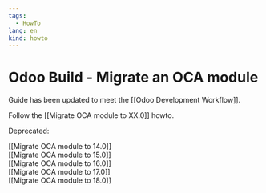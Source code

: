 ```yaml
---
tags:
  - HowTo
lang: en
kind: howto
---
```


# Odoo Build - Migrate an OCA module

Guide has been updated to meet the [[Odoo Development Workflow]].

Follow the [[Migrate OCA module to XX.0]] howto.

Deprecated:

[[Migrate OCA module to 14.0]]\
[[Migrate OCA module to 15.0]]\
[[Migrate OCA module to 16.0]]\
[[Migrate OCA module to 17.0]]\
[[Migrate OCA module to 18.0]]